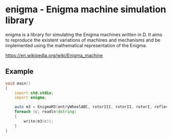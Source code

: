 # enigma - Enigma machine simulation library

enigma is a library for simulating the Enigma machines written in D. It aims to reproduce the existent variations of machines and mechanisms and be implemented using the mathematical representation of the Enigma.

https://en.wikipedia.org/wiki/Enigma_machine

## Example

```d
void main()
{
    import std.stdio;
    import enigma;

    auto m3 = EnigmaM3(entryWheelABC, rotorIII, rotorII, rotorI, reflectorB, "AAA");
    foreach (c; readln!dstring)
    {
        write(m3(c));
    }
}
```
